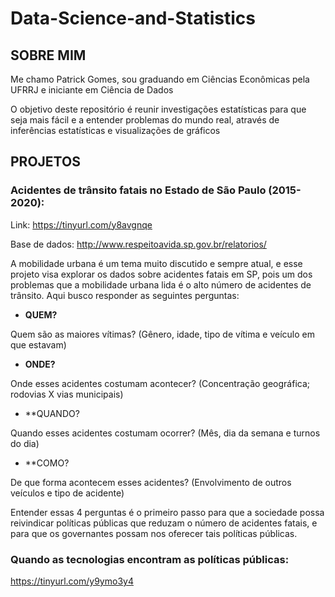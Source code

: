 # Data-Science-and-Statistics


## SOBRE MIM
  Me chamo Patrick Gomes, sou graduando em Ciências Econômicas pela UFRRJ e iniciante em Ciência de Dados



  O objetivo deste repositório é reunir investigações estatísticas para que seja mais fácil e a entender problemas do mundo real, através de inferências estatísticas e visualizações de gráficos


## PROJETOS

### Acidentes de trânsito fatais no Estado de São Paulo (2015-2020):
Link: https://tinyurl.com/y8avgnqe

Base de dados: http://www.respeitoavida.sp.gov.br/relatorios/

A mobilidade urbana é um tema muito discutido e sempre atual, e esse projeto visa explorar os dados sobre acidentes fatais em SP, pois um dos problemas que a mobilidade urbana lida é o alto número de acidentes de trânsito. Aqui busco responder as seguintes perguntas:

* **QUEM?**

Quem são as maiores vítimas? (Gênero, idade, tipo de vítima e veículo em que estavam)

* **ONDE?**

Onde esses acidentes costumam acontecer? (Concentração geográfica; rodovias X vias municipais)

* **QUANDO?

Quando esses acidentes costumam ocorrer? (Mês, dia da semana e turnos do dia)

* **COMO?

De que forma acontecem esses acidentes? (Envolvimento de outros veículos e tipo de acidente)

Entender essas 4 perguntas é o primeiro passo para que a sociedade possa reivindicar políticas públicas que reduzam o número de acidentes fatais, e para que os governantes possam nos oferecer tais políticas públicas.

### Quando as tecnologias encontram as políticas públicas:
https://tinyurl.com/y9ymo3y4
